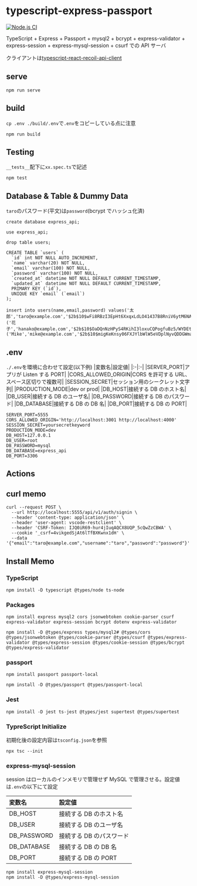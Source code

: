 # typescript-express-passport

[![Node.js CI](https://github.com/hironomiu/typescript-express-api-server/actions/workflows/node.js.yml/badge.svg)](https://github.com/hironomiu/typescript-express-api-server/actions/workflows/node.js.yml)

TypeScript + Express + Passport + mysql2 + bcrypt + express-validator + express-session + express-mysql-session + csurf での API サーバ

クライアントは[typescript-react-recoil-api-client](https://github.com/hironomiu/typescript-react-recoil-api-client)

## serve

```
npm run serve
```

## build

`cp .env ./build/.env`で`.env`をコピーしている点に注意

```
npm run build
```

## Testing

`__tests__`配下に`xx.spec.ts`で記述

```
npm test
```

## Database & Table & Dummy Data

`taro`のパスワード(平文)は`password`(bcrypt でハッシュ化済)

```
create database express_api;

use express_api;

drop table users;

CREATE TABLE `users` (
  `id` int NOT NULL AUTO_INCREMENT,
  `name` varchar(20) NOT NULL,
  `email` varchar(100) NOT NULL,
  `password` varchar(100) NOT NULL,
  `created_at` datetime NOT NULL DEFAULT CURRENT_TIMESTAMP,
  `updated_at` datetime NOT NULL DEFAULT CURRENT_TIMESTAMP,
  PRIMARY KEY (`id`),
  UNIQUE KEY `email` (`email`)
);

insert into users(name,email,password) values('太郎','taro@example.com','$2b$10$wFi8RBzI3EpHt6XxqxLdLO41437B8RniV6ytM6NAACNPdFbjPj3je'),('花子','hanako@example.com','$2b$10$OaDQnNzHPyS4RKihI3loxuCQPogfuBz5/WYDEtvBpV0B2FTR4l0MW'),('Mike','mike@example.com','$2b$10$migKeKnsy06FXJYlbWlW5eVDplNyvQDDGWmaqSHce88ceT1z3QGwm');

```

## .env

`./.env`を環境に合わせて設定(以下例)
|変数名|設定値|
|:-|:-|
|SERVER_PORT|アプリが Listen する PORT|
|CORS_ALLOWED_ORIGIN|CORS を許可する URL、スペース区切りで複数可|
|SESSION_SECRET|セッション用のシークレット文字列|
|PRODUCTION_MODE|dev or prod|
|DB_HOST|接続する DB のホスト名|
|DB_USER|接続する DB のユーザ名|
|DB_PASSWORD|接続する DB のパスワード|
|DB_DATABASE|接続する DB の DB 名|
|DB_PORT|接続する DB の PORT|

```
SERVER_PORT=5555
CORS_ALLOWED_ORIGIN='http://localhost:3001 http://localhost:4000'
SESSION_SECRET=yoursecretkeyword
PRODUCTION_MODE=dev
DB_HOST=127.0.0.1
DB_USER=root
DB_PASSWORD=mysql
DB_DATABASE=express_api
DB_PORT=3306
```

## Actions

## curl memo

```
curl --request POST \
  --url http://localhost:5555/api/v1/auth/signin \
  --header 'content-type: application/json' \
  --header 'user-agent: vscode-restclient' \
  --header 'CSRF-Token: IJQ0iR69-hur4jIuqAQCX8UQP_5cQwZzCBWA' \
  --cookie '_csrf=4vikgedSjAt6lTfBXKwnx1dH' \
  --data '{"email":"taro@example.com","username":"taro","password":"password"}'
```

## Install Memo

### TypeScript

```
npm install -D typescript @types/node ts-node
```

### Packages

```
npm install express mysql2 cors jsonwebtoken cookie-parser csurf express-validator express-session bcrypt dotenv express-validator

npm install -D @types/express types/mysql2# @types/cors @types/jsonwebtoken @types/cookie-parser @types/csurf @types/express-validator @types/express-session @types/cookie-session @types/bcrypt @types/express-validator
```

### passport

```
npm install passport passport-local

npm install -D @types/passport @types/passport-local
```

### Jest

```
npm install -D jest ts-jest @types/jest supertest @types/supertest
```

### TypreScript Initialize

初期化後の設定内容は`tsconfig.json`を参照

```
npx tsc --init
```

### express-mysql-session

session はローカルのインメモリで管理せず MySQL で管理させる。設定値は`.env`の以下にて設定

| 変数名      | 設定値                   |
| :---------- | :----------------------- |
| DB_HOST     | 接続する DB のホスト名   |
| DB_USER     | 接続する DB のユーザ名   |
| DB_PASSWORD | 接続する DB のパスワード |
| DB_DATABASE | 接続する DB の DB 名     |
| DB_PORT     | 接続する DB の PORT      |

```
npm install express-mysql-session
npm install -D @types/express-mysql-session
```
